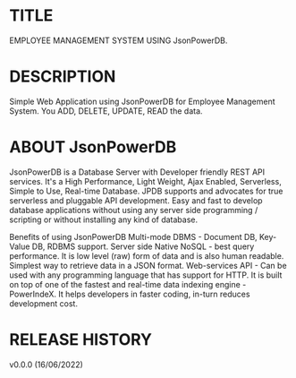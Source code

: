 # TITLE
EMPLOYEE MANAGEMENT SYSTEM USING JsonPowerDB.

# DESCRIPTION
Simple Web Application using JsonPowerDB for Employee Management System. You ADD, DELETE, UPDATE, READ the data.

# ABOUT JsonPowerDB
JsonPowerDB is a Database Server with Developer friendly REST API services. It's a High Performance, Light Weight, Ajax Enabled, Serverless, Simple to Use, Real-time Database.
JPDB supports and advocates for true serverless and pluggable API development.
Easy and fast to develop database applications without using any server side programming / scripting or without installing any kind of database.

Benefits of using JsonPowerDB
Multi-mode DBMS - Document DB, Key-Value DB, RDBMS support.
Server side Native NoSQL - best query performance.
It is low level (raw) form of data and is also human readable.
Simplest way to retrieve data in a JSON format.
Web-services API - Can be used with any programming language that has support for HTTP.
It is built on top of one of the fastest and real-time data indexing engine - PowerIndeX.
It helps developers in faster coding, in-turn reduces development cost.

# RELEASE HISTORY
v0.0.0 (16/06/2022)
